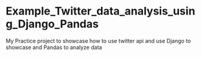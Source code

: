 # Example_Twitter_data_analysis_using_Django_Pandas
My Practice project to showcase how to use twitter api and use Django to showcase and Pandas to analyze data
